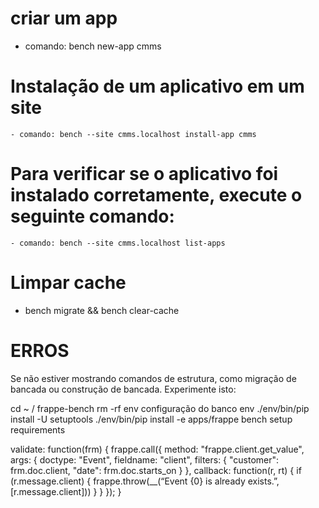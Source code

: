 # criar um app
 - comando: bench new-app cmms

# Instalação de um aplicativo em um site 
    - comando: bench --site cmms.localhost install-app cmms

# Para verificar se o aplicativo foi instalado corretamente, execute o seguinte comando:
    - comando: bench --site cmms.localhost list-apps

# Limpar cache
 - bench migrate && bench clear-cache




# ERROS

Se não estiver mostrando comandos de estrutura, como migração de bancada ou construção de bancada.
Experimente isto:

cd ~ / frappe-bench
rm -rf env
configuração do banco env
./env/bin/pip install -U setuptools
./env/bin/pip install -e apps/frappe
bench setup requirements


validate: function(frm) {
		frappe.call({
			method: "frappe.client.get_value",
			args: {
				doctype: "Event",
				fieldname: "client",
				filters: {
					"customer": frm.doc.client,
					"date": frm.doc.starts_on
				}
			},
			callback: function(r, rt) {
				if (r.message.client) {
					frappe.throw(__(“Event {0} is already exists.”, [r.message.client]))
				}
			}
		});
	}
